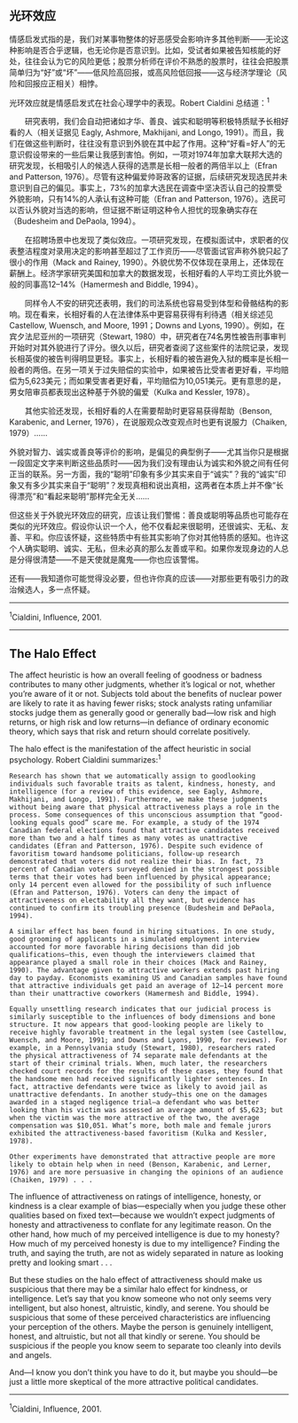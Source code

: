 ## 光环效应

情感启发式指的是，我们对某事物整体的好恶感受会影响许多其他判断——无论这种影响是否合乎逻辑，也无论你是否意识到。比如，受试者如果被告知核能的好处，往往会认为它的风险更低；股票分析师在评价不熟悉的股票时，往往会把股票简单归为“好”或“坏”——低风险高回报，或高风险低回报——这与经济学理论（风险和回报应正相关）相悖。

光环效应就是情感启发式在社会心理学中的表现。Robert Cialdini 总结道：<sup>1</sup>

　　研究表明，我们会自动把诸如才华、善良、诚实和聪明等积极特质赋予长相好看的人（相关证据见 Eagly, Ashmore, Makhijani, and Longo, 1991）。而且，我们在做这些判断时，往往没有意识到外貌在其中起了作用。这种“好看=好人”的无意识假设带来的一些后果让我感到害怕。例如，一项对1974年加拿大联邦大选的研究发现，长相吸引人的候选人获得的选票是长相一般者的两倍半以上（Efran and Patterson, 1976）。尽管有这种偏爱帅哥政客的证据，后续研究发现选民并未意识到自己的偏见。事实上，73%的加拿大选民在调查中坚决否认自己的投票受外貌影响，只有14%的人承认有这种可能（Efran and Patterson, 1976）。选民可以否认外貌对当选的影响，但证据不断证明这种令人担忧的现象确实存在（Budesheim and DePaola, 1994）。

　　在招聘场景中也发现了类似效应。一项研究发现，在模拟面试中，求职者的仪表整洁程度对录用决定的影响甚至超过了工作资历——尽管面试官声称外貌只起了很小的作用（Mack and Rainey, 1990）。外貌优势不仅体现在录用上，还体现在薪酬上。经济学家研究美国和加拿大的数据发现，长相好看的人平均工资比外貌一般的同事高12–14%（Hamermesh and Biddle, 1994）。

　　同样令人不安的研究还表明，我们的司法系统也容易受到体型和骨骼结构的影响。现在看来，长相好看的人在法律体系中更容易获得有利待遇（相关综述见 Castellow, Wuensch, and Moore, 1991；Downs and Lyons, 1990）。例如，在宾夕法尼亚州的一项研究（Stewart, 1980）中，研究者在74名男性被告刑事审判开始时对其外貌进行了评分。很久以后，研究者查阅了这些案件的法院记录，发现长相英俊的被告判得明显更轻。事实上，长相好看的被告避免入狱的概率是长相一般者的两倍。在另一项关于过失赔偿的实验中，如果被告比受害者更好看，平均赔偿为5,623美元；而如果受害者更好看，平均赔偿为10,051美元。更有意思的是，男女陪审员都表现出这种基于外貌的偏爱（Kulka and Kessler, 1978）。

　　其他实验还发现，长相好看的人在需要帮助时更容易获得帮助（Benson, Karabenic, and Lerner, 1976），在说服观众改变观点时也更有说服力（Chaiken, 1979）……

外貌对智力、诚实或善良等评价的影响，是偏见的典型例子——尤其当你只是根据一段固定文字来判断这些品质时——因为我们没有理由认为诚实和外貌之间有任何正当的联系。另一方面，我的“聪明”印象有多少其实来自于“诚实”？我的“诚实”印象又有多少其实来自于“聪明”？发现真相和说出真相，这两者在本质上并不像“长得漂亮”和“看起来聪明”那样完全无关……

但这些关于外貌光环效应的研究，应该让我们警惕：善良或聪明等品质也可能存在类似的光环效应。假设你认识一个人，他不仅看起来很聪明，还很诚实、无私、友善、平和。你应该怀疑，这些特质中有些其实影响了你对其他特质的感知。也许这个人确实聪明、诚实、无私，但未必真的那么友善或平和。如果你发现身边的人总是分得很清楚——不是天使就是魔鬼——你也应该警惕。

还有——我知道你可能觉得没必要，但也许你真的应该——对那些更有吸引力的政治候选人，多一点怀疑。

---

<sup>1</sup>Cialdini, Influence, 2001.

---

## The Halo Effect

The affect heuristic is how an overall feeling of goodness or badness contributes to many other judgments, whether it’s logical or not, whether you’re aware of it or not. Subjects told about the benefits of nuclear power are likely to rate it as having fewer risks; stock analysts rating unfamiliar stocks judge them as generally good or generally bad—low risk and high returns, or high risk and low returns—in defiance of ordinary economic theory, which says that risk and return should correlate positively.

The halo effect is the manifestation of the affect heuristic in social psychology. Robert Cialdini summarizes:<sup>1</sup>

	Research has shown that we automatically assign to goodlooking individuals such favorable traits as talent, kindness, honesty, and intelligence (for a review of this evidence, see Eagly, Ashmore, Makhijani, and Longo, 1991). Furthermore, we make these judgments without being aware that physical attractiveness plays a role in the process. Some consequences of this unconscious assumption that “good-looking equals good” scare me. For example, a study of the 1974 Canadian federal elections found that attractive candidates received more than two and a half times as many votes as unattractive candidates (Efran and Patterson, 1976). Despite such evidence of favoritism toward handsome politicians, follow-up research demonstrated that voters did not realize their bias. In fact, 73 percent of Canadian voters surveyed denied in the strongest possible terms that their votes had been influenced by physical appearance; only 14 percent even allowed for the possibility of such influence (Efran and Patterson, 1976). Voters can deny the impact of attractiveness on electability all they want, but evidence has continued to confirm its troubling presence (Budesheim and DePaola, 1994).

	A similar effect has been found in hiring situations. In one study, good grooming of applicants in a simulated employment interview accounted for more favorable hiring decisions than did job qualifications—this, even though the interviewers claimed that appearance played a small role in their choices (Mack and Rainey, 1990). The advantage given to attractive workers extends past hiring day to payday. Economists examining US and Canadian samples have found that attractive individuals get paid an average of 12–14 percent more than their unattractive coworkers (Hamermesh and Biddle, 1994).

	Equally unsettling research indicates that our judicial process is similarly susceptible to the influences of body dimensions and bone structure. It now appears that good-looking people are likely to receive highly favorable treatment in the legal system (see Castellow, Wuensch, and Moore, 1991; and Downs and Lyons, 1990, for reviews). For example, in a Pennsylvania study (Stewart, 1980), researchers rated the physical attractiveness of 74 separate male defendants at the start of their criminal trials. When, much later, the researchers checked court records for the results of these cases, they found that the handsome men had received significantly lighter sentences. In fact, attractive defendants were twice as likely to avoid jail as unattractive defendants. In another study—this one on the damages awarded in a staged negligence trial—a defendant who was better looking than his victim was assessed an average amount of $5,623; but when the victim was the more attractive of the two, the average compensation was $10,051. What’s more, both male and female jurors exhibited the attractiveness-based favoritism (Kulka and Kessler, 1978).

	Other experiments have demonstrated that attractive people are more likely to obtain help when in need (Benson, Karabenic, and Lerner, 1976) and are more persuasive in changing the opinions of an audience (Chaiken, 1979) . . .

The influence of attractiveness on ratings of intelligence, honesty, or kindness is a clear example of bias—especially when you judge these other qualities based on fixed text—because we wouldn’t expect judgments of honesty and attractiveness to conflate for any legitimate reason. On the other hand, how much of my perceived intelligence is due to my honesty? How much of my perceived honesty is due to my intelligence? Finding the truth, and saying the truth, are not as widely separated in nature as looking pretty and looking smart . . .

But these studies on the halo effect of attractiveness should make us suspicious that there may be a similar halo effect for kindness, or intelligence. Let’s say that you know someone who not only seems very intelligent, but also honest, altruistic, kindly, and serene. You should be suspicious that some of these perceived characteristics are influencing your perception of the others. Maybe the person is genuinely intelligent, honest, and altruistic, but not all that kindly or serene. You should be suspicious if the people you know seem to separate too cleanly into devils and angels.

And—I know you don’t think you have to do it, but maybe you should—be just a little more skeptical of the more attractive political candidates.

---

<sup>1</sup>Cialdini, Influence, 2001.